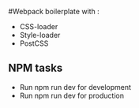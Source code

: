 #Webpack boilerplate with :
 - CSS-loader
 - Style-loader
 - PostCSS
 ## NPM tasks
 - Run npm run dev for development
 - Run npm run dev for production